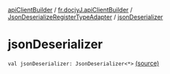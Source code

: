 [apiClientBuilder](../../index.md) / [fr.docjyJ.apiClientBuilder](../index.md) / [JsonDeserializeRegisterTypeAdapter](index.md) / [jsonDeserializer](./json-deserializer.md)

# jsonDeserializer

`val jsonDeserializer: JsonDeserializer<*>` [(source)](https://github.com/docjyj/apiClientBuilder/tree/master/src/main/kotlin/fr/docjyJ/apiClientBuilder/JsonDeserializeRegisterTypeAdapter.kt#L8)